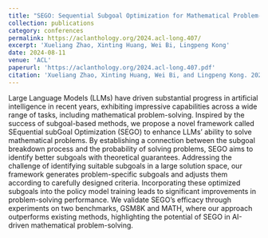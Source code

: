 ```yaml
---
title: "SEGO: Sequential Subgoal Optimization for Mathematical Problem-Solving"
collection: publications
category: conferences
permalink: https://aclanthology.org/2024.acl-long.407/
excerpt: 'Xueliang Zhao, Xinting Huang, Wei Bi, Lingpeng Kong'
date: 2024-08-11
venue: 'ACL'
paperurl: 'https://aclanthology.org/2024.acl-long.407.pdf'
citation: 'Xueliang Zhao, Xinting Huang, Wei Bi, and Lingpeng Kong. 2024. SEGO: Sequential Subgoal Optimization for Mathematical Problem-Solving. In Proceedings of the 62nd Annual Meeting of the Association for Computational Linguistics (Volume 1: Long Papers), pages 7544–7565, Bangkok, Thailand. Association for Computational Linguistics.'
---
```


Large Language Models (LLMs) have driven substantial progress in artificial intelligence in recent years, exhibiting impressive capabilities across a wide range of tasks, including mathematical problem-solving. Inspired by the success of subgoal-based methods, we propose a novel framework called SEquential subGoal Optimization (SEGO) to enhance LLMs’ ability to solve mathematical problems. By establishing a connection between the subgoal breakdown process and the probability of solving problems, SEGO aims to identify better subgoals with theoretical guarantees. Addressing the challenge of identifying suitable subgoals in a large solution space, our framework generates problem-specific subgoals and adjusts them according to carefully designed criteria. Incorporating these optimized subgoals into the policy model training leads to significant improvements in problem-solving performance. We validate SEGO’s efficacy through experiments on two benchmarks, GSM8K and MATH, where our approach outperforms existing methods, highlighting the potential of SEGO in AI-driven mathematical problem-solving.
